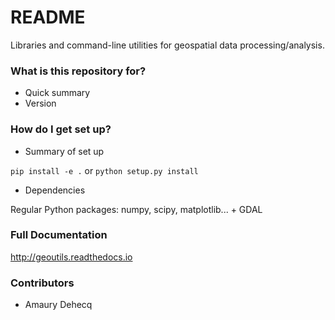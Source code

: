 # README #

Libraries and command-line utilities for geospatial data processing/analysis.

### What is this repository for? ###

* Quick summary
* Version

### How do I get set up? ###

* Summary of set up

`pip install -e .` or `python setup.py install`

* Dependencies

Regular Python packages: numpy, scipy, matplotlib... + GDAL

### Full Documentation ###

http://geoutils.readthedocs.io


### Contributors ###

* Amaury Dehecq
